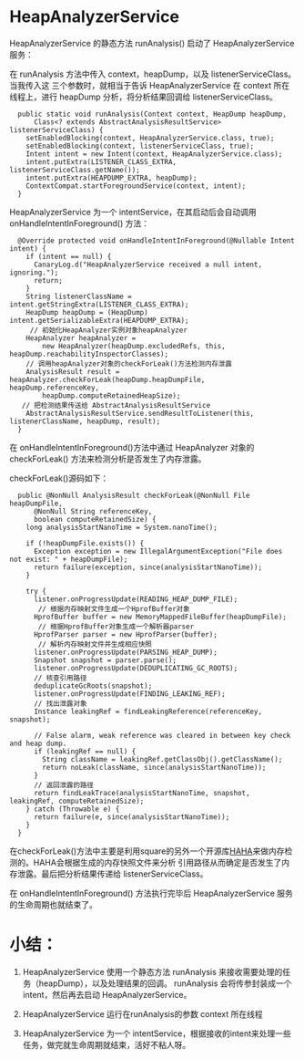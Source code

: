 # HeapAnalyzerService

HeapAnalyzerService 的静态方法 runAnalysis() 启动了 HeapAnalyzerService 服务：

在 runAnalysis 方法中传入 context，heapDump，以及 listenerServiceClass。当我传入这
三个参数时，就相当于告诉 HeapAnalyzerService 在 context 所在线程上，进行 heapDump 分析，将分析结果回调给 listenerServiceClass。

```
  public static void runAnalysis(Context context, HeapDump heapDump,
      Class<? extends AbstractAnalysisResultService> listenerServiceClass) {
    setEnabledBlocking(context, HeapAnalyzerService.class, true);
    setEnabledBlocking(context, listenerServiceClass, true);
    Intent intent = new Intent(context, HeapAnalyzerService.class);
    intent.putExtra(LISTENER_CLASS_EXTRA, listenerServiceClass.getName());
    intent.putExtra(HEAPDUMP_EXTRA, heapDump);
    ContextCompat.startForegroundService(context, intent);
  }
```

HeapAnalyzerService 为一个 intentService，在其启动后会自动调用 onHandleIntentInForeground() 方法：

```
  @Override protected void onHandleIntentInForeground(@Nullable Intent intent) {
    if (intent == null) {
      CanaryLog.d("HeapAnalyzerService received a null intent, ignoring.");
      return;
    }
    String listenerClassName = intent.getStringExtra(LISTENER_CLASS_EXTRA);
    HeapDump heapDump = (HeapDump) intent.getSerializableExtra(HEAPDUMP_EXTRA);
     // 初始化HeapAnalyzer实例对象heapAnalyzer
    HeapAnalyzer heapAnalyzer =
        new HeapAnalyzer(heapDump.excludedRefs, this, heapDump.reachabilityInspectorClasses);
    // 调用heapAnalyzer对象的checkForLeak()方法检测内存泄露
    AnalysisResult result = heapAnalyzer.checkForLeak(heapDump.heapDumpFile, heapDump.referenceKey,
        heapDump.computeRetainedHeapSize);
   // 把检测结果传送给 AbstractAnalysisResultService
    AbstractAnalysisResultService.sendResultToListener(this, listenerClassName, heapDump, result);
  }
```

在 onHandleIntentInForeground()方法中通过 HeapAnalyzer 对象的 checkForLeak() 方法来检测分析是否发生了内存泄露。

checkForLeak()源码如下：

```
  public @NonNull AnalysisResult checkForLeak(@NonNull File heapDumpFile,
      @NonNull String referenceKey,
      boolean computeRetainedSize) {
    long analysisStartNanoTime = System.nanoTime();

    if (!heapDumpFile.exists()) {
      Exception exception = new IllegalArgumentException("File does not exist: " + heapDumpFile);
      return failure(exception, since(analysisStartNanoTime));
    }

    try {
      listener.onProgressUpdate(READING_HEAP_DUMP_FILE);
       // 根据内存映射文件生成一个HprofBuffer对象
      HprofBuffer buffer = new MemoryMappedFileBuffer(heapDumpFile);
       // 根据HprofBuffer对象生成一个解析器parser
      HprofParser parser = new HprofParser(buffer);
       // 解析内存映射文件并生成相应快照
      listener.onProgressUpdate(PARSING_HEAP_DUMP);
      Snapshot snapshot = parser.parse();
      listener.onProgressUpdate(DEDUPLICATING_GC_ROOTS);
      // 核查引用路径
      deduplicateGcRoots(snapshot);
      listener.onProgressUpdate(FINDING_LEAKING_REF);
      // 找出泄露对象
      Instance leakingRef = findLeakingReference(referenceKey, snapshot);

      // False alarm, weak reference was cleared in between key check and heap dump.
      if (leakingRef == null) {
        String className = leakingRef.getClassObj().getClassName();
        return noLeak(className, since(analysisStartNanoTime));
      }
      // 返回泄露的路径
      return findLeakTrace(analysisStartNanoTime, snapshot, leakingRef, computeRetainedSize);
    } catch (Throwable e) {
      return failure(e, since(analysisStartNanoTime));
    }
  }
```

在checkForLeak()方法中主要是利用square的另外一个开源库[HAHA](https://github.com/square/haha)来做内存检测的。HAHA会根据生成的内存快照文件来分析
引用路径从而确定是否发生了内存泄露。最后把分析结果传递给 listenerServiceClass。

在 onHandleIntentInForeground() 方法执行完毕后 HeapAnalyzerService 服务的生命周期也就结束了。


# 小结：

1. HeapAnalyzerService 使用一个静态方法 runAnalysis 来接收需要处理的任务（heapDump），以及处理结果的回调。
   runAnalysis 会将传参封装成一个 intent，然后再去启动 HeapAnalyzerService。

2. HeapAnalyzerService 运行在runAnalysis的参数 context 所在线程

3. HeapAnalyzerService 为一个 intentService，根据接收的intent来处理一些任务，做完就生命周期就结束，活好不粘人呀。





















